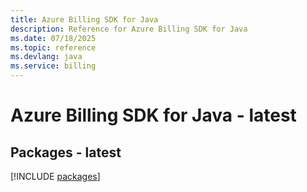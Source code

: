 ```yaml
---
title: Azure Billing SDK for Java
description: Reference for Azure Billing SDK for Java
ms.date: 07/18/2025
ms.topic: reference
ms.devlang: java
ms.service: billing
---
```

# Azure Billing SDK for Java - latest
## Packages - latest
[!INCLUDE [packages](billing-index.md)]